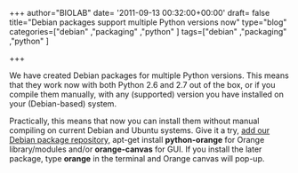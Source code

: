 +++
author="BIOLAB"
date= '2011-09-13 00:32:00+00:00'
draft= false
title="Debian packages support multiple Python versions now"
type="blog"
categories=["debian" ,"packaging" ,"python" ]
tags=["debian" ,"packaging" ,"python" ]

+++

We have created Debian packages for multiple Python versions. This means that they work now with both Python 2.6 and 2.7 out of the box, or if you compile them manually, with any (supported) version you have installed on your (Debian-based) system.

Practically, this means that now you can install them without manual compiling on current Debian and Ubuntu systems. Give it a try, [add our Debian package repository](/download/), apt-get install **python-orange** for Orange library/modules and/or **orange-canvas** for GUI. If you install the later package, type **orange** in the terminal and Orange canvas will pop-up.
